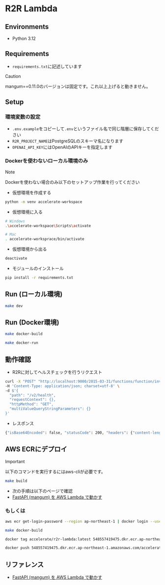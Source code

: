 # R2R Lambda

## Environments
- Python 3.12

## Requirements

- `requirements.txt`に記述しています

> [!CAUTION]  
> mangum==0.11.0のバージョンは固定です。これ以上上げると動きません。

## Setup

###  環境変数の設定

- `.env.example`をコピーして`.env`というファイル名で同じ階層に保存してください
- `R2R_PROJECT_NAME`はPostgreSQLのスキーマ名になります
- `OPENAI_API_KEY`にはOpenAIのAPIキーを指定します

### Dockerを使わないローカル環境のみ
> [!NOTE]  
> Dockerを使わない場合のみ以下のセットアップ作業を行ってください

- 仮想環境を作成する

```bash
python -m venv accelerate-workspace
```

- 仮想環境に入る

```bash
# Windows
.\accelerate-workspace\Scripts\activate

# Mac
. accelerate-worksprace/bin/activate
```

- 仮想環境から出る
```bash
deactivate
```

- モジュールのインストール

```bash
pip install -r requirements.txt
```

## Run (ローカル環境)

```bash
make dev
```

## Run (Docker環境)
```bash
make docker-build
```

```bash
make docker-run
```

## 動作確認

- R2Rに対してヘルスチェックを行うリクエスト

```bash
curl -X "POST" "http://localhost:9000/2015-03-31/functions/function/invocations" \
-H 'Content-Type: application/json; charset=utf-8' \
-d $'{
  "path": "/v2/health",
  "requestContext": {},
  "httpMethod": "GET",
  "multiValueQueryStringParameters": {}
}'
```

- レスポンス

```bash
{"isBase64Encoded": false, "statusCode": 200, "headers": {"content-length": "18", "content-type": "application/json"}, "body": "{\"message\":\"test\"}"}
```

## AWS ECRにデプロイ

> [!IMPORTANT]
> 以下のコマンドを実行するにはaws-cliが必要です。

```bash
make build
```

- 次の手順は以下のページで確認
- [FastAPI (mangum) を AWS Lambda で動かす](https://zenn.dev/alleeks/articles/a286144465cb6b#aws%E3%81%B8%E3%81%AE%E3%83%87%E3%83%97%E3%83%AD%E3%82%A4)

### もしくは


```bash
aws ecr get-login-password --region ap-northeast-1 | docker login --username AWS --password-stdin 548557419475.dkr.ecr.ap-northeast-1.amazonaws.com
```

```bash
make docker-build
```

```bash
docker tag accelerate/r2r-lambda:latest 548557419475.dkr.ecr.ap-northeast-1.amazonaws.com/accelerate/r2r-lambda:latest
```

```bash
docker push 548557419475.dkr.ecr.ap-northeast-1.amazonaws.com/accelerate/r2r-lambda:latest
```


## リファレンス
- [FastAPI (mangum) を AWS Lambda で動かす](https://zenn.dev/alleeks/articles/a286144465cb6b)